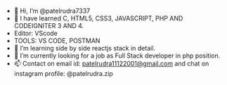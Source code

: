- 👋 Hi, I’m @patelrudra7337
- 👀 I have learned C, HTML5, CSS3, JAVASCRIPT, PHP AND CODEIGNITER 3 AND 4.
- Editor: VScode
- TOOLS: VS CODE, POSTMAN
- 🌱 I’m learning side by side reactjs stack in detail.
- 💞️ I’m currently looking for a job as Full Stack developer in php position.
- 📫 Contact on email id: patelrudra11122001@gmail.com and chat on instagram profile: @patelrudra.zip
